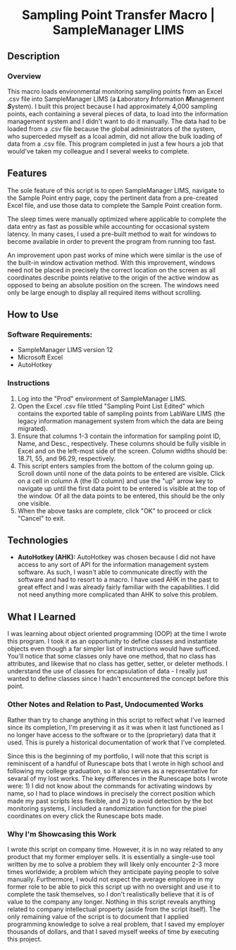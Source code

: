 # <div align="center">Sampling Point Transfer Macro | SampleManager LIMS</div>

## Description
### Overview
This macro loads environmental monitoring sampling points from an Excel .csv file into SampleManager LIMS (a ***L***aboratory ***I***nformation ***M***anagement ***S***ystem). I built this project because I had approximately 4,000 sampling points, each containing a several pieces of data, to load into the information management system and I didn't want to do it manually. The data had to be loaded from a .csv file because the global administrators of the system, who superceded myself as a lcoal admin, did not allow the bulk loading of data from a .csv file. This program completed in just a few hours a job that would've taken my colleague and I several weeks to complete.


## Features
The sole feature of this script is to open SampleManager LIMS, navigate to the Sample Point entry page, copy the pertinent data from a pre-created Excel file, and use those data to complete the Sample Point creation form.

The sleep times were manually optimized where applicable to complete the data entry as fast as possible while accounting for occasional system latency. In many cases, I used a pre-built method to wait for windows to become available in order to prevent the program from running too fast.

An improvement upon past works of mine which were similar is the use of the built-in window activation method. With this improvement, windows need not be placed in precisely the correct location on the screen as all coordinates describe points relative to the origin of the active window as opposed to being an absolute position on the screen. The windows need only be large enough to display all required items without scrolling.


## How to Use
### Software Requirements:
* SampleManager LIMS version 12
* Microsoft Excel
* AutoHotkey

### Instructions
1. Log into the "Prod" environment of SampleManager LIMS.
2. Open the Excel .csv file titled "Sampling Point List Edited" which contains the exported table of sampling points from LabWare LIMS (the legacy information management system from which the data are being migrated).
3. Ensure that columns 1-3 contain the information for sampling point ID, Name, and Desc., respectively. These columns should be fully visible in Excel and on the left-most side of the screen. Column widths should be: 18.71, 55, and 96.29, respectively.
4. This script enters samples from the bottom of the column going up. Scroll down until none of the data points to be entered are visible. Click on a cell in column A (the ID column) and use the "up" arrow key to navigate up until the first data point to be entered is visible at the top of the window. Of all the data points to be entered, this should be the only one visible.
5. When the above tasks are complete, click "OK" to proceed or click "Cancel" to exit.


## Technologies
* **AutoHotkey (AHK):** AutoHotkey was chosen because I did not have access to any sort of API for the information management system software. As such, I wasn't able to communicate directly with the software and had to resort to a macro. I have used AHK in the past to great effect and I was already fairly familiar with the capabilities. I did not need anything more complicated than AHK to solve this problem.


## What I Learned
I was learning about object oriented programming (OOP) at the time I wrote this program. I took it as an opportunity to define classes and instantiate objects even though a far simpler list of instructions would have sufficed. You'll notice that some classes only have one method, that no class has attributes, and likewise that no class has getter, setter, or deleter methods. I understand the use of classes for encapsulation of data - I really just wanted to define classes since I hadn't encountered the concept before this point.

### Other Notes and Relation to Past, Undocumented Works
Rather than try to change anything in this script to relfect what I've learned since its completion, I'm preserving it as it was when it last functioned as I no longer have access to the software or to the (proprietary) data that it used. This is purely a historical documentation of work that I've completed.

Since this is the beginning of my portfolio, I will note that this script is reminiscent of a handful of Runescape bots that I wrote in high school and following my college graduation, so it also serves as a representative for sevaral of my lost works. The key differences in the Runescape bots I wrote were: 1) I did not know about the commands for activating windows by name, so I had to place windows in precisely the correct position which made my past scripts less flexible, and 2) to avoid detection by the bot monitoring systems, I included a randomization function for the pixel coordinates on every click the Runescape bots made.

### Why I'm Showcasing this Work
I wrote this script on company time. However, it is in no way related to any product that my former employer sells. It is essentially a single-use tool written by me to solve a problem they will likely only encounter 2-3 more times worldwide; a problem which they anticipate paying people to solve manually. Furthermore, I would not expect the average employee in my former role to be able to pick this script up with no oversight and use it to complete the task themselves, so I don't realistically believe that it is of value to the company any longer. Nothing in this script reveals anything related to company intellectual property (aside from the script itself). The only remaining value of the script is to document that I applied programming knowledge to solve a real problem, that I saved my employer thousands of dollars, and that I saved myself weeks of time by executing this project.


